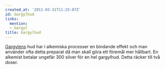 ```yaml
---
created_at: '2011-03-31T11:25:07Z'
id: Gargylhud
links:
  mention:
  - Gargyl
title: Gargylhud
---
```


[Gargylens] hud har i alkemiska processer en bindande effekt och man använder ofta detta preparat då
man skall göra ett föremål mer hållbart. En alkemist betalar ungefär 300 silver för en hel
gargylhud. Detta räcker till två doser.

  [Gargylens]: Gargyl
